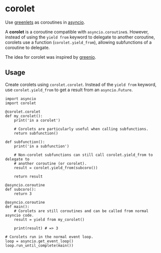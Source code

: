 # corolet

Use [greenlets](http://greenlet.readthedocs.org/) as coroutines in
[asyncio](https://docs.python.org/3/library/asyncio.html).

A **corolet** is a coroutine compatible with `asyncio.coroutine`s. However,
instead of using the `yield from` keyword to delegate to another coroutine,
corolets use a function (`corolet.yield_from`), allowing subfunctions of a
coroutine to delegate.

The idea for corolet was inspired by
[greenio](https://github.com/1st1/greenio).

## Usage

Create corolets using `corolet.corolet`. Instead of the `yield from` keyword,
use `corolet.yield_from` to get a result from an `asyncio.Future`.

```python3
import asyncio
import corolet

@corolet.corolet
def my_corolet():
    print('in a corolet')

    # Corolets are particularly useful when calling subfunctions.
    return subfunction()

def subfunction():
    print('in a subfunction')

    # Non-corolet subfunctions can still call corolet.yield_from to delegate to
    # another coroutine (or corolet).
    result = corolet.yield_from(subcoro())

    return result

@asyncio.coroutine
def subcoro():
    return 3

@asyncio.coroutine
def main():
    # Corolets are still coroutines and can be called from normal asyncio code.
    result = yield from my_corolet()

    print(result) # => 3

# Corolets run in the normal event loop.
loop = asyncio.get_event_loop()
loop.run_until_complete(main())
```

